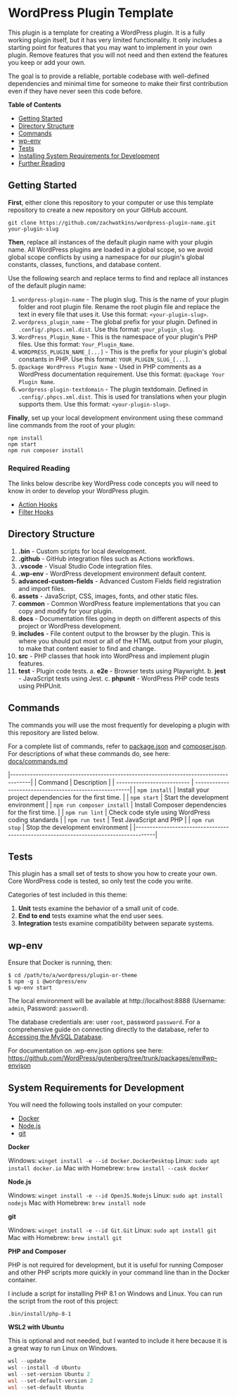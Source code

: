 # WordPress Plugin Template

This plugin is a template for creating a WordPress plugin. It is a fully working plugin itself, but it has very limited functionality. It only includes a starting point for features that you may want to implement in your own plugin. Remove features that you will not need and then extend the features you keep or add your own.

The goal is to provide a reliable, portable codebase with well-defined dependencies and minimal time for someone to make their first contribution even if they have never seen this code before.

**Table of Contents**

- [Getting Started](#getting-started)
- [Directory Structure](#directory-structure)
- [Commands](#commands)
- [wp-env](#wp-env)
- [Tests](#tests)
- [Installing System Requirements for Development](#system-requirements-for-development)
- [Further Reading](#further-reading)

## Getting Started

**First**, either clone this repository to your computer or use this template repository to create a new repository on your GitHub account.

`git clone https://github.com/zachwatkins/wordpress-plugin-name.git your-plugin-slug`

**Then**, replace all instances of the default plugin name with your plugin name. All WordPress plugins are loaded in a global scope, so we avoid global scope conflicts by using a namespace for our plugin's global constants, classes, functions, and database content.

Use the following search and replace terms to find and replace all instances of the default plugin name:

1. `wordpress-plugin-name` - The plugin slug. This is the name of your plugin folder and root plugin file. Rename the root plugin file and replace the text in every file that uses it. Use this format: `<your-plugin-slug>`.
2. `wordpress_plugin_name` - The global prefix for your plugin. Defined in `.config/.phpcs.xml.dist`. Use this format: `your_plugin_slug`.
3. `WordPress_Plugin_Name` - This is the namespace of your plugin's PHP files. Use this format: `Your_Plugin_Name`.
4. `WORDPRESS_PLUGIN_NAME_[...]` - This is the prefix for your plugin's global constants in PHP. Use this format: `YOUR_PLUGIN_SLUG_[...]`.
5. `@package WordPress Plugin Name` - Used in PHP comments as a WordPress documentation requirement. Use this format: `@package Your Plugin Name`.
6. `wordpress-plugin-textdomain` - The plugin textdomain. Defined in `.config/.phpcs.xml.dist`. This is used for translations when your plugin supports them. Use this format: `<your-plugin-slug>`.

**Finally**, set up your local development environment using these command line commands from the root of your plugin:

```
npm install
npm start
npm run composer install
```

### Required Reading

The links below describe key WordPress code concepts you will need to know in order to develop your WordPress plugin.

- [Action Hooks](https://developer.wordpress.org/plugins/hooks/actions/)
- [Filter Hooks](https://developer.wordpress.org/plugins/hooks/filters/)

## Directory Structure

1. **.bin** - Custom scripts for local development.
2. **.github** - GitHub integration files such as Actions workflows.
3. **.vscode** - Visual Studio Code integration files.
4. **.wp-env** - WordPress development environment default content.
5. **advanced-custom-fields** - Advanced Custom Fields field registration and import files.
6. **assets** - JavaScript, CSS, images, fonts, and other static files.
7. **common** - Common WordPress feature implementations that you can copy and modify for your plugin.
8. **docs** - Documentation files going in depth on different aspects of this project or WordPress development.
9. **includes** - File content output to the browser by the plugin. This is where you should put most or all of the HTML output from your plugin, to make that content easier to find and change.
10. **src** - PHP classes that hook into WordPress and implement plugin features.
11. **test** - Plugin code tests.
    a. **e2e** - Browser tests using Playwright.
    b. **jest** - JavaScript tests using Jest.
    c. **phpunit** - WordPress PHP code tests using PHPUnit.

## Commands

The commands you will use the most frequently for developing a plugin with this repository are listed below.

For a complete list of commands, refer to [package.json](package.json) and [composer.json](composer.json). For descriptions of what these commands do, see here: [docs/commands.md](docs/commands.md)

|-------------------------------------------------------------------------------------|
| Command                    | Description                                            |
| -------------------------- | -------------------------------------------------------|
| `npm install`              | Install your project dependencies for the first time.   |
| `npm start`                | Start the development environment                      |
| `npm run composer install` | Install Composer dependencies for the first time.       |
| `npm run lint`             | Check code style using WordPress coding standards      |
| `npm run test`             | Test JavaScript and PHP                                |
| `npm run stop`             | Stop the development environment                       |
|-------------------------------------------------------------------------------------|

## Tests

This plugin has a small set of tests to show you how to create your own. Core WordPress code is tested, so only test the code you write.

Categories of test included in this theme:

1. **Unit** tests examine the behavior of a small unit of code.
2. **End to end** tests examine what the end user sees.
3. **Integration** tests examine compatibility between separate systems.

## wp-env

Ensure that Docker is running, then:

```shell
$ cd /path/to/a/wordpress/plugin-or-theme
$ npm -g i @wordpress/env
$ wp-env start
```

The local environment will be available at http://localhost:8888 (Username: `admin`, Password: `password`).

The database credentials are: user `root`, password `password`. For a comprehensive guide on connecting directly to the database, refer to [Accessing the MySQL Database](https://github.com/WordPress/gutenberg/blob/trunk/docs/contributors/code/getting-started-with-code-contribution.md#accessing-the-mysql-database).

For documentation on .wp-env.json options see here: https://github.com/WordPress/gutenberg/tree/trunk/packages/env#wp-envjson

## System Requirements for Development

You will need the following tools installed on your computer:

-   [Docker](https://www.docker.com/products/docker-desktop)
-   [Node.js](https://nodejs.org/en/download/)
-   [git](https://git-scm.com/downloads)

**Docker**

Windows: `winget install -e --id Docker.DockerDesktop`
Linux: `sudo apt install docker.io`
Mac with Homebrew: `brew install --cask docker`

**Node.js**

Windows: `winget install -e --id OpenJS.Nodejs`
Linux: `sudo apt install nodejs`
Mac with Homebrew: `brew install node`

**git**

Windows: `winget install -e --id Git.Git`
Linux: `sudo apt install git`
Mac with Homebrew: `brew install git`

**PHP and Composer**

PHP is not required for development, but it is useful for running Composer and other PHP scripts more quickly in your command line than in the Docker container.

I include a script for installing PHP 8.1 on Windows and Linux. You can run the script from the root of this project:

`.bin/install/php-8-1`

**WSL2 with Ubuntu**

This is optional and not needed, but I wanted to include it here because it is a great way to run Linux on Windows.

```powershell
wsl --update
wsl --install -d Ubuntu
wsl --set-version Ubuntu 2
wsl --set-default-version 2
wsl --set-default Ubuntu
```

